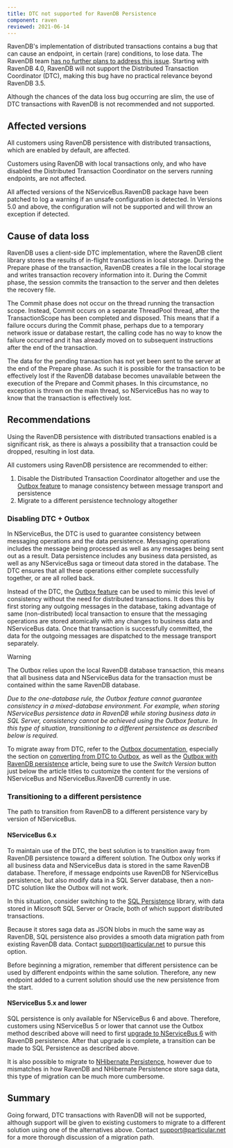 ```yaml
---
title: DTC not supported for RavenDB Persistence
component: raven
reviewed: 2021-06-14
---
```


RavenDB's implementation of distributed transactions contains a bug that can cause an endpoint, in certain (rare) conditions, to lose data. The RavenDB team [has no further plans to address this issue](https://issues.hibernatingrhinos.com/issue/RavenDB-4431). Starting with RavenDB 4.0, RavenDB will not support the Distributed Transaction Coordinator (DTC), making this bug have no practical relevance beyond RavenDB 3.5.

Although the chances of the data loss bug occurring are slim, the use of DTC transactions with RavenDB is not recommended and not supported.

## Affected versions

All customers using RavenDB persistence with distributed transactions, which are enabled by default, are affected.

Customers using RavenDB with local transactions only, and who have disabled the Distributed Transaction Coordinator on the servers running endpoints, are not affected.

All affected versions of the NServiceBus.RavenDB package have been patched to log a warning if an unsafe configuration is detected. In Versions 5.0 and above, the configuration will not be supported and will throw an exception if detected.

## Cause of data loss

RavenDB uses a client-side DTC implementation, where the RavenDB client library stores the results of in-flight transactions in local storage. During the Prepare phase of the transaction, RavenDB creates a file in the local storage and writes transaction recovery information into it. During the Commit phase, the session commits the transaction to the server and then deletes the recovery file.

The Commit phase does not occur on the thread running the transaction scope. Instead, Commit occurs on a separate ThreadPool thread, after the TransactionScope has been completed and disposed. This means that if a failure occurs during the Commit phase, perhaps due to a temporary network issue or database restart, the calling code has no way to know the failure occurred and it has already moved on to subsequent instructions after the end of the transaction.

The data for the pending transaction has not yet been sent to the server at the end of the Prepare phase. As such it is possible for the transaction to be effectively lost if the RavenDB database becomes unavailable between the execution of the Prepare and Commit phases. In this circumstance, no exception is thrown on the main thread, so NServiceBus has no way to know that the transaction is effectively lost.

## Recommendations

Using the RavenDB persistence with distributed transactions enabled is a significant risk, as there is always a possibility that a transaction could be dropped, resulting in lost data.

All customers using RavenDB persistence are recommended to either:

 1. Disable the Distributed Transaction Coordinator altogether and use the [Outbox feature](/nservicebus/outbox/) to manage consistency between message transport and persistence
 1. Migrate to a different persistence technology altogether

### Disabling DTC + Outbox

In NServiceBus, the DTC is used to guarantee consistency between messaging operations and the data persistence. Messaging operations includes the message being processed as well as any messages being sent out as a result. Data persistence includes any business data persisted, as well as any NServiceBus saga or timeout data stored in the database. The DTC ensures that all these operations either complete successfully together, or are all rolled back.

Instead of the DTC, the [Outbox feature](/nservicebus/outbox/) can be used to mimic this level of consistency without the need for distributed transactions. It does this by first storing any outgoing messages in the database, taking advantage of same (non-distributed) local transaction to ensure that the messaging operations are stored atomically with any changes to business data and NServiceBus data. Once that transaction is successfully committed, the data for the outgoing messages are dispatched to the message transport separately.

> [!WARNING]
> The Outbox relies upon the local RavenDB database transaction, this means that all business data and NServiceBus data for the transaction must be contained within the same RavenDB database.
>
> *Due to the one-database rule, the Outbox feature cannot guarantee consistency in a mixed-database environment. For example, when storing NServiceBus persistence data in RavenDB while storing business data in SQL Server, consistency cannot be achieved using the Outbox feature. In this type of situation, transitioning to a different persistence as described below is required.*

To migrate away from DTC, refer to the [Outbox documentation](/nservicebus/outbox/), especially the section on [converting from DTC to Outbox](/nservicebus/outbox/#converting-from-dtc-to-outbox), as well as the [Outbox with RavenDB persistence](/persistence/ravendb/outbox.md) article, being sure to use the *Switch Version* button just below the article titles to customize the content for the versions of NServiceBus and NServiceBus.RavenDB currently in use.

### Transitioning to a different persistence

The path to transition from RavenDB to a different persistence vary by version of NServiceBus.

#### NServiceBus 6.x

To maintain use of the DTC, the best solution is to transition away from RavenDB persistence toward a different solution. The Outbox only works if all business data and NServiceBus data is stored in the same RavenDB database. Therefore, if message endpoints use RavenDB for NServiceBus persistence, but also modify data in a SQL Server database, then a non-DTC solution like the Outbox will not work.

In this situation, consider switching to the [SQL Persistence](/persistence/sql/) library, with data stored in Microsoft SQL Server or Oracle, both of which support distributed transactions.

Because it stores saga data as JSON blobs in much the same way as RavenDB, SQL persistence also provides a smooth data migration path from existing RavenDB data. Contact <support@particular.net> to pursue this option.

Before beginning a migration, remember that different persistence can be used by different endpoints within the same solution. Therefore, any new endpoint added to a current solution should use the new persistence from the start.

#### NServiceBus 5.x and lower

SQL persistence is only available for NServiceBus 6 and above. Therefore, customers using NServiceBus 5 or lower that cannot use the Outbox method described above will need to first [upgrade to NServiceBus 6](/nservicebus/upgrades/5to6/) with RavenDB persistence. After that upgrade is complete, a transition can be made to SQL Persistence as described above.

It is also possible to migrate to [NHibernate Persistence](/persistence/nhibernate/), however due to mismatches in how RavenDB and NHibernate Persistence store saga data, this type of migration can be much more cumbersome.

## Summary

Going forward, DTC transactions with RavenDB will not be supported, although support will be given to existing customers to migrate to a different solution using one of the alternatives above. Contact <support@particular.net> for a more thorough discussion of a migration path.
